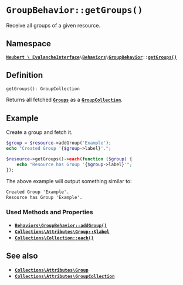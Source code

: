# `GroupBehavior::getGroups()`

Receive all groups of a given resource.

## Namespace

[**`Neubert \ EvalancheInterface`**](#)`\`[**`Behaviors`**](#)`\`[**`GroupBehavior`**](#)`::`[**`getGroups()`**](#)

## Definition

```php
getGroups(): GroupCollection
```

Returns all fetched [**`Groups`**](#) as a [**`GroupCollection`**](#).

## Example

Create a group and fetch it.

```php
$group = $resource->addGroup('Example');
echo "Created Group '{$group->label}'.";

$resource->getGroups()->each(function ($group) {
    echo "Resource has Group '{$group->label}'";
});
```

The above example will output something similar to:

```txt
Created Group 'Example'.
Resource has Group 'Example'.
```

### Used Methods and Properties
- [**`Behaviors\GroupBehavior::addGroup()`**](#)
- [**`Collections\Attributes\Group::$label`**](#)
- [**`Collections\Collection::each()`**](#)

## See also
- [**`Collections\Attributes\Group`**](#)
- [**`Collections\Attributes\GroupCollection`**](#)
